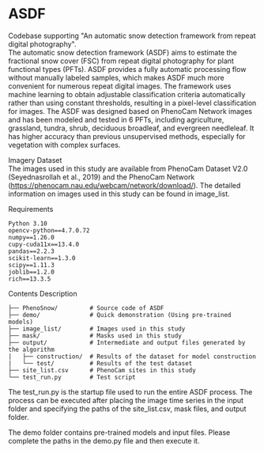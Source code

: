 # ASDF
Codebase supporting "An automatic snow detection framework from repeat digital photography".  
The automatic snow detection framework (ASDF) aims to estimate the fractional snow cover (FSC) from repeat digital photography for plant functional types (PFTs). ASDF provides a fully automatic processing flow without manually labeled samples, which makes ASDF much more convenient for numerous repeat digital images. The framework uses machine learning to obtain adjustable classification criteria automatically rather than using constant thresholds, resulting in a pixel-level classification for images. The ASDF was designed based on PhenoCam Network images and has been modeled and tested in 6 PFTs, including agriculture, grassland, tundra, shrub, deciduous broadleaf, and evergreen needleleaf. It has higher accuracy than previous unsupervised methods, especially for vegetation with complex surfaces. 


Imagery Dataset  
The images used in this study are available from PhenoCam Dataset V2.0 (Seyednasrollah et al., 2019) and the PhenoCam Network (https://phenocam.nau.edu/webcam/network/download/). The detailed information on images used in this study can be found in image_list.


Requirements  
```
Python 3.10  
opencv-python==4.7.0.72  
numpy==1.26.0  
cupy-cuda11x==13.4.0  
pandas==2.2.3  
scikit-learn==1.3.0  
scipy==1.11.3  
joblib==1.2.0  
rich==13.3.5  
```

Contents Description  
```
├── PhenoSnow/         # Source code of ASDF  
├── demo/              # Quick demonstration (Using pre-trained models)  
├── image_list/        # Images used in this study  
├── mask/              # Masks used in this study  
├── output/            # Intermediate and output files generated by the algorithm  
|   ├── construction/  # Results of the dataset for model construction  
|   └── test/          # Results of the test dataset
├── site_list.csv      # PhenoCam sites in this study
└── test_run.py        # Test script  
```

The test_run.py is the startup file used to run the entire ASDF process. The process can be executed after placing the image time series in the input folder and specifying the paths of the site_list.csv, mask files, and output folder.

The demo folder contains pre-trained models and input files. Please complete the paths in the demo.py file and then execute it.
